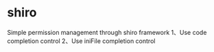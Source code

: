 # shiro
Simple permission management through shiro framework
1、Use code completion control
2、Use iniFile completion control
